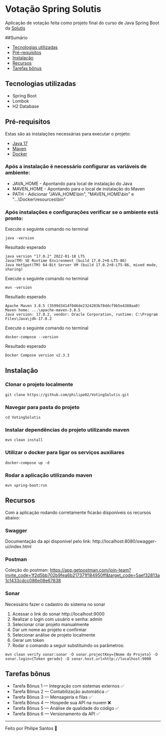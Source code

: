# Votação Spring Solutis

Aplicação de votação feita como projeto final do curso de Java Spring Boot da [Solutis](https://solutis.com.br)

##Sumário

* [Tecnologias utilizadas](#tecnologias-utilizadas)
* [Pré-requisitos](#pré-requisitos)
* [Instalação](#instalação)
* [Recursos](#recursos)
* [Tarefas bônus](#tarefas-bônus)

## Tecnologias utilizadas

- Spring Boot
- Lombok
- H2 Database

## Pré-requisitos

Estas são as instalações necessárias para executar o projeto:

* [Java 17](https://www.oracle.com/java/technologies/javase/jdk17-archive-downloads.html)
* [Maven](https://maven.apache.org/download.cgi)
* [Docker](https://www.docker.com/products/docker-desktop/)

### Após a instalação é necessário configurar as variáveis de ambiente:
- JAVA_HOME - Apontando para local de instalação do Java
- MAVEN_HOME - Apontando para o local de instalação do Maven
- PATH - Adicionar "JAVA_HOME\bin", "MAVEN_HOME\bin" e "...\Docker\resources\bin"

### Após instalações e configurações verificar se o ambiente está pronto:

Execute o seguinte comando no terminal
```
java -version
```

Resultado esperado
```
java version "17.0.2" 2022-01-18 LTS
Java(TM) SE Runtime Environment (build 17.0.2+8-LTS-86)
Java HotSpot(TM) 64-Bit Server VM (build 17.0.2+8-LTS-86, mixed mode, sharing)
```

Execute o seguinte comando no terminal
```
mvn -version
```

Resultado esperado
```
Apache Maven 3.8.5 (3599d3414f046de2324203b78ddcf9b5e4388aa0)
Maven home: ...\apache-maven-3.8.5
Java version: 17.0.2, vendor: Oracle Corporation, runtime: C:\Program Files\Java\jdk-17.0.2
```

Execute o seguinte comando no terminal
```
docker-compose --version
```

Resultado esperado
```
Docker Compose version v2.3.3
```

## Instalação

### Clonar o projeto localmente
```
git clone https://github.com/philipe02/VotingSolutis.git
```
### Navegar para pasta do projeto
```
cd VotingSolutis
```
### Instalar dependências do projeto utilizando maven
```
mvn clean install
```
### Utilizar o docker para ligar os serviços auxiliares
```
docker-compose up -d
```
### Rodar a aplicação utilizando maven
```
mvn spring-boot:run
```

## Recursos

Com a aplicação rodando corretamente ficarão disponíveis os recursos abaixo:

### Swagger

Documentação da api disponível pelo link: http://localhost:8080/swagger-ui/index.html

### Postman

Coleção do postman: https://app.getpostman.com/join-team?invite_code=1f2d5bb702b9fea6b217371f184950ff&target_code=5aef32813a1c1433cdcc086e08e67838

### Sonar

Necessário fazer o cadastro do sistema no sonar

1. Acessar o link do sonar http://localhost:9000
2. Realizar o login com usuário e senha: admin
3. Selecionar criar projeto manualmente
4. Dar um nome ao projeto e confirmar
5. Selecionar análise de projeto localmente
6. Gerar um token
7. Rodar o comando a seguir substituindo os parâmetros:
```
mvn clean verify sonar:sonar -D sonar.projectKey={Nome do Projeto} -D sonar.login={Token gerado} -D sonar.host.url=http://localhost:9000 
```

## Tarefas bônus

* Tarefa Bônus 1 — Integração com sistemas externos ✅
* Tarefa Bônus 2 — Contabilização automática ✅
* Tarefa Bônus 3 — Mensageria e filas ✅
* Tarefa Bônus 4 — Hospede sua API na nuvem ❌
* Tarefa Bônus 5 — Análise de qualidade do código ✅
* Tarefa Bônus 6 — Versionamento da API ✅

---

Feito por Philipe Santos 👺
